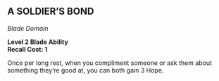 ## A SOLDIER’S BOND  
_Blade Domain_

**Level 2 Blade Ability**  
**Recall Cost: 1**

Once per long rest, when you compliment someone or ask them about something they’re good at, you can both gain 3 Hope.  

